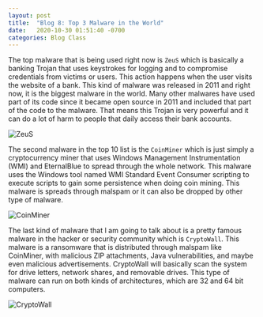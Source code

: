 ```yaml
---
layout: post
title:  "Blog 8: Top 3 Malware in the World"
date:   2020-10-30 01:51:40 -0700
categories: Blog Class
---
```


The top malware that is being used right now is `ZeuS` which is basically a banking Trojan that uses keystrokes for logging and to compromise credentials from victims or users. This action happens when the user visits the website of a bank. This kind of malware was released in 2011 and right now, it is the biggest malware in the world. Many other malwares have used part of its code since it became open source in 2011 and included that part of the code to the malware. That means this Trojan is very powerful and it can do a lot of harm to people that daily access their bank accounts.

![ZeuS](https://img.wonderhowto.com/img/07/14/63584823503372/0/zeus-malware.1280x600.jpg)


The second malware in the top 10 list is the `CoinMiner` which is just simply a cryptocurrency miner that uses Windows Management Instrumentation (WMI) and EternalBlue to spread through the whole network. This malware uses the Windows tool named WMI Standard Event Consumer scripting to execute scripts to gain some persistence when doing coin mining. This malware is spreads through malspam or it can also be dropped by other type of malware.

![CoinMiner](https://www.pcrisk.com/images/stories/screenshots201801/coinminer-homepage.jpg)

The last kind of malware that I am going to talk about is a pretty famous malware in the hacker or security community which is `CryptoWall`. This malware is a ransomware that is distributed through malspam like CoinMiner, with malicious ZIP attachments, Java vulnerabilities, and maybe even malicious advertisements. CryptoWall will basically scan the system for drive letters, network shares, and removable drives. This type of malware can run on both kinds of architectures, which are 32 and 64 bit computers. 

![CryptoWall](https://malwaretips.com/blogs/wp-content/uploads/2015/06/CryptoWall-3.0-Malware.jpg)
